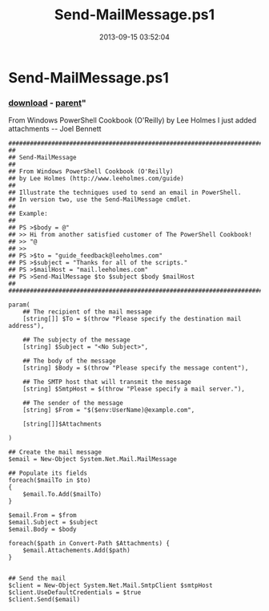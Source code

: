 ﻿---
pid:            4469
parent:         2217
children:       
poster:         Joel Bennett
title:          Send-MailMessage.ps1
date:           2013-09-15 03:52:04
format:         posh
---

# Send-MailMessage.ps1

### [download](4469.ps1) - [parent](2217.md)"

From Windows PowerShell Cookbook (O'Reilly) by Lee Holmes
I just added attachments -- Joel Bennett

```posh
##############################################################################
##
## Send-MailMessage
##
## From Windows PowerShell Cookbook (O'Reilly)
## by Lee Holmes (http://www.leeholmes.com/guide)
##
## Illustrate the techniques used to send an email in PowerShell.
## In version two, use the Send-MailMessage cmdlet.
##
## Example:
##
## PS >$body = @"
## >> Hi from another satisfied customer of The PowerShell Cookbook!
## >> "@
## >>
## PS >$to = "guide_feedback@leeholmes.com"
## PS >$subject = "Thanks for all of the scripts."
## PS >$mailHost = "mail.leeholmes.com"
## PS >Send-MailMessage $to $subject $body $mailHost
##
##############################################################################

param(
    ## The recipient of the mail message
    [string[]] $To = $(throw "Please specify the destination mail address"),

    ## The subjecty of the message
    [string] $Subject = "<No Subject>",

    ## The body of the message
    [string] $Body = $(throw "Please specify the message content"),

    ## The SMTP host that will transmit the message
    [string] $SmtpHost = $(throw "Please specify a mail server."),

    ## The sender of the message
    [string] $From = "$($env:UserName)@example.com",

    [string[]]$Attachments

)

## Create the mail message
$email = New-Object System.Net.Mail.MailMessage

## Populate its fields
foreach($mailTo in $to)
{
    $email.To.Add($mailTo)
}

$email.From = $from
$email.Subject = $subject
$email.Body = $body

foreach($path in Convert-Path $Attachments) {
    $email.Attachements.Add($path)
}


## Send the mail
$client = New-Object System.Net.Mail.SmtpClient $smtpHost
$client.UseDefaultCredentials = $true
$client.Send($email)
```
